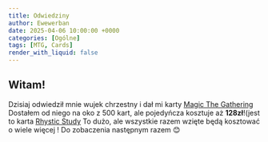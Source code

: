 ```yaml
---
title: Odwiedziny
author: Ewewerban
date: 2025-04-06 10:00:00 +0000
categories: [Ogólne]
tags: [MTG, Cards]
render_with_liquid: false
---
```


## Witam!
Dzisiaj odwiedził mnie wujek chrzestny i dał mi karty [Magic The Gathering](https://magic.wizards.com/en)
Dostałem od niego na oko z 500 kart, ale pojedyńcza kosztuje aż **128zł**!(jest to karta [Rhystic Study](https://www.cardmarket.com/en/Magic/Products/Singles/Prophecy/Rhystic-Study) To dużo, ale wszystkie razem wzięte będą kosztować o wiele więcej !
Do zobaczenia następnym razem 😊


